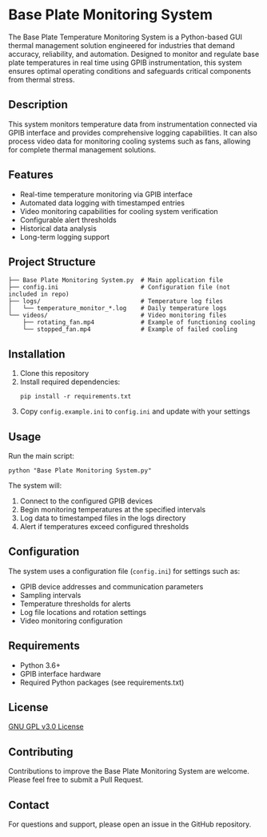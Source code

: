 # Base Plate Monitoring System

The Base Plate Temperature Monitoring System is a Python-based GUI thermal management solution engineered for industries that demand accuracy, reliability, and automation. Designed to monitor and regulate base plate temperatures in real time using GPIB instrumentation, this system ensures optimal operating conditions and safeguards critical components from thermal stress.

## Description

This system monitors temperature data from instrumentation connected via GPIB interface and provides comprehensive logging capabilities. It can also process video data for monitoring cooling systems such as fans, allowing for complete thermal management solutions.

## Features

- Real-time temperature monitoring via GPIB interface
- Automated data logging with timestamped entries
- Video monitoring capabilities for cooling system verification
- Configurable alert thresholds
- Historical data analysis
- Long-term logging support

## Project Structure

```
├── Base Plate Monitoring System.py  # Main application file
├── config.ini                       # Configuration file (not included in repo)
├── logs/                            # Temperature log files
│   └── temperature_monitor_*.log    # Daily temperature logs
└── videos/                          # Video monitoring files
    ├── rotating_fan.mp4             # Example of functioning cooling
    └── stopped_fan.mp4              # Example of failed cooling
```

## Installation

1. Clone this repository
2. Install required dependencies:
   ```
   pip install -r requirements.txt
   ```
3. Copy `config.example.ini` to `config.ini` and update with your settings

## Usage

Run the main script:

```
python "Base Plate Monitoring System.py"
```

The system will:
1. Connect to the configured GPIB devices
2. Begin monitoring temperatures at the specified intervals
3. Log data to timestamped files in the logs directory
4. Alert if temperatures exceed configured thresholds

## Configuration

The system uses a configuration file (`config.ini`) for settings such as:
- GPIB device addresses and communication parameters
- Sampling intervals
- Temperature thresholds for alerts
- Log file locations and rotation settings
- Video monitoring configuration

## Requirements

- Python 3.6+
- GPIB interface hardware
- Required Python packages (see requirements.txt)

## License

[GNU GPL v3.0 License](LICENSE)

## Contributing

Contributions to improve the Base Plate Monitoring System are welcome. Please feel free to submit a Pull Request.

## Contact

For questions and support, please open an issue in the GitHub repository.

